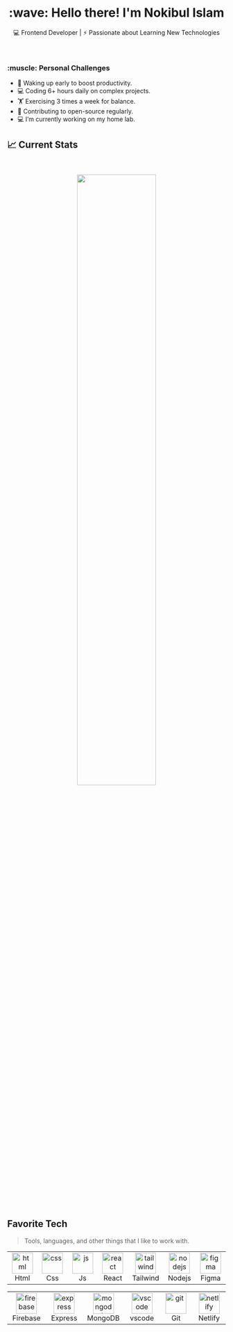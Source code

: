 
<h1 align="center" id="title">:wave: Hello there! I'm Nokibul Islam</h1>
<div align="center">
💻 Frontend Developer | ⚡ Passionate about Learning New Technologies<br/><br/>
</div>

 <!-- Personal Challenges Section with Flex Layout -->
<div align='left'>
    <!-- Personal Challenges Content -->
  <br/>
    <div style="flex: 1; padding-right: 20px;">
        <h3>:muscle: Personal Challenges</h3>
        <ul>
            <li>🌅 Waking up early to boost productivity.</li>
            <li>💻 Coding 6+ hours daily on complex projects.</li>
            <li>🏋️ Exercising 3 times a week for balance.</li> 
            <li>🎯 Contributing to open-source regularly.</li>
            <li>💻 I’m currently working on my home lab.</li>
        </ul>
    </div> 
  
</div>

<be>

## :chart_with_upwards_trend: Current Stats

<br />
<p align="center">
  <img width="60%" src="https://github-readme-streak-stats.herokuapp.com?user=mir-hussain&theme=react&hide_border=true&background=0D1117&stroke=0D1117&fire=FF1CF7&sideLabels=00F0FF&currStreakNum=FF1CF7&ring=FF1CF7&currStreakLabel=FF1CF7&sideNums=00F0FF" />
</p>

<br> 
<h2 align="left" id="macropower-tech">Favorite Tech</h2>

> Tools, languages, and other things that I like to work with.

<table>
  <tr>
    
   <td align="center" width="96">
        <img src="https://skillicons.dev/icons?i=html" width="48" height="48" alt="html" />
      <br>Html
   </td>
   
   <td align="center" width="96">
        <img src="https://skillicons.dev/icons?i=css" width="48" height="48" alt="css" />
      <br>Css
   </td>
      
   <td align="center" width="96">
        <img src="https://skillicons.dev/icons?i=js" width="48" height="48" alt="js" />
      <br>Js
   </td>
       
   <td align="center" width="96">
        <img src="https://skillicons.dev/icons?i=react" width="48" height="48" alt="react" />
      <br>React
   </td>
       
   <td align="center" width="96">
        <img src="https://skillicons.dev/icons?i=tailwind" width="48" height="48" alt="tailwind" />
      <br>Tailwind
   </td>
    
   <td align="center" width="96">
        <img src="https://skillicons.dev/icons?i=nodejs" width="48" height="48" alt="nodejs" />
      <br>Nodejs
   </td>
   
   <td align="center" width="96">
        <img src="https://skillicons.dev/icons?i=figma" width="48" height="48" alt="figma" />
      <br>Figma
   </td>
    
 </table>
 
 <table>

   <td align="center" width="96">
        <img src="https://skillicons.dev/icons?i=firebase" width="48" height="48" alt="firebase" />
      <br>Firebase
   </td>
   
   <td align="center" width="96">
        <img src="https://skillicons.dev/icons?i=express" width="48" height="48" alt="express" />
      <br>Express
   </td>
   
   <td align="center" width="96">
        <img src="https://skillicons.dev/icons?i=mongodb" width="48" height="48" alt="mongodb" />
      <br>MongoDB
   </td>

   <td align="center" width="96">
        <img src="https://skillicons.dev/icons?i=vscode" width="48" height="48" alt="vscode" />
      <br>vscode
   </td>

   <td align="center" width="96">
        <img src="https://skillicons.dev/icons?i=git" width="48" height="48" alt="git" />
      <br>Git
   </td>

   <td align="center" width="96">
        <img src="https://skillicons.dev/icons?i=netlify" width="48" height="48" alt="netlify" />
      <br>Netlify
   </td>
  </tr>
</table>
